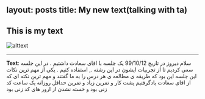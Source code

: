 
layout: posts
title: My new text(talking with ta)
---

## This is my text








![alttext](../assets/image/my_college.jpg"college")

---
**Text**:    سلام   دیروز در تاربخ 99/10/12   یک  جلسه  با اقای سعادت    داشتیم .  در این  جلسه سعی  کردیم  تا از تجربیات  ایشون  در این  رشته  ., استفاده  کنیم  .  یکی از مهم ترین نکات این جلسه این بود که  طریقه ی مطالعه ی هر درس را   به ما گفتند و  مهم ترین نکته ای که از اقای سعادت یادگرفتیم پشت کار و تمرین زیاد و تمرین حداقل روزانه یک ساعت کد زنی بود   و خسته نشدن از ارور های کد زنی بود 